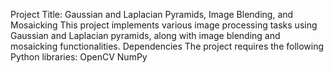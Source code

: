 Project Title: Gaussian and Laplacian Pyramids, Image Blending, and Mosaicking
This project implements various image processing tasks using Gaussian and Laplacian pyramids, along with image blending and mosaicking functionalities.
Dependencies
The project requires the following Python libraries:
OpenCV
NumPy

